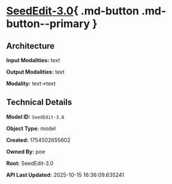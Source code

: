 # [SeedEdit-3.0](https://poe.com/SeedEdit-3.0){ .md-button .md-button--primary }

## Architecture

**Input Modalities:** text

**Output Modalities:** text

**Modality:** text->text


## Technical Details

**Model ID:** `SeedEdit-3.0`

**Object Type:** model

**Created:** 1754502655602

**Owned By:** poe

**Root:** SeedEdit-3.0

**API Last Updated:** 2025-10-15 16:36:09.635241
